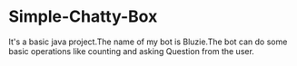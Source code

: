 # Simple-Chatty-Box
It's a basic java project.The name of my bot is Bluzie.The bot can do some basic operations like counting and asking Question from the user.
